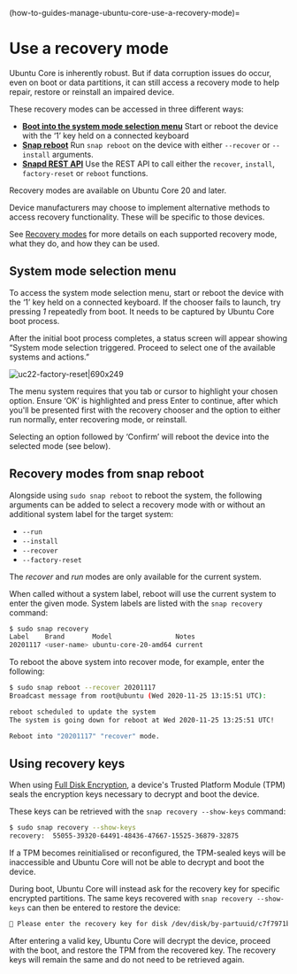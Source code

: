 (how-to-guides-manage-ubuntu-core-use-a-recovery-mode)=
# Use a recovery mode

Ubuntu Core is inherently robust. But if data corruption issues do occur, even on boot or data partitions, it can still access a recovery mode to help repair, restore or reinstall an impaired device.

These recovery modes can be accessed in three different ways:

- **[Boot into the system mode selection menu](#heading--chooser)** 
Start or reboot the device with the ‘1’ key held on a connected keyboard
- **[Snap reboot](#heading-reboot)**
Run `snap reboot` on the device with either `--recover` or `--install` arguments.
- **[Snapd REST API](https://snapcraft.io/docs/snapd-api#heading--systems-get)**
Use the REST API to call either the `recover`, `install`, `factory-reset` or `reboot` functions.

Recovery modes are available on Ubuntu Core 20 and later.

Device manufacturers may choose to implement alternative methods to access recovery functionality. These will be specific to those devices.

See [Recovery modes](/explanation/recovery-modes) for more details on each supported recovery mode, what they do, and how they can be used.

## System mode selection menu

To access the system mode selection menu, start or reboot the device with the ‘1’ key held on a connected keyboard. If the chooser fails to launch, try pressing _1_ repeatedly from boot. It needs to be captured by Ubuntu Core boot process.

After the initial boot process completes, a status screen will appear showing “System mode selection triggered. Proceed to select one of the available systems and actions.”

![uc22-factory-reset|690x249](upload://wSBcdxSvI9HMeTyomEItazHyWko.png) 

The menu system requires that you tab or cursor to highlight your chosen option. Ensure ‘OK’ is highlighted and press Enter to continue, after which you'll be presented first with the recovery chooser and the option to either run normally, enter recovering mode, or reinstall.

Selecting an option followed by ‘Confirm’ will reboot the device into the selected mode (see below).

## Recovery modes from snap reboot

Alongside using `sudo snap reboot` to reboot the system, the following  arguments can be added to select a recovery mode with or without an additional system label for the target system:

- `--run`
- `--install`
- `--recover`
- `--factory-reset`

The _recover_ and _run_ modes are only available for the current system.

When called without a system label, reboot will use the current system to enter the given mode. System labels are listed with the `snap recovery` command:

```bash
$ sudo snap recovery
Label    Brand       Model                Notes
20201117 <user-name> ubuntu-core-20-amd64 current
```

To reboot the above system into recover mode, for example, enter the following:

```bash
$ sudo snap reboot --recover 20201117
Broadcast message from root@ubuntu (Wed 2020-11-25 13:15:51 UTC):

reboot scheduled to update the system
The system is going down for reboot at Wed 2020-11-25 13:25:51 UTC!

Reboot into "20201117" "recover" mode.
```

## Using recovery keys

When using [Full Disk Encryption](/explanation/full-disk-encryption), a device's Trusted Platform Module (TPM) seals the encryption keys necessary to decrypt and boot the device. 

These keys can be retrieved with the `snap recovery --show-keys` command:

```bash
$ sudo snap recovery --show-keys
recovery:  55055-39320-64491-48436-47667-15525-36879-32875
```

If a TPM becomes reinitialised or reconfigured, the TPM-sealed keys will be inaccessible and Ubuntu Core will not be able to decrypt and boot the device.

During boot, Ubuntu Core will instead ask for the recovery key for specific encrypted partitions. The same keys recovered with `snap recovery --show-keys` can then be entered to restore the device:

```bash
🔐 Please enter the recovery key for disk /dev/disk/by-partuuid/c7f7971b: (press TAB for no echo)
```
After entering a valid key, Ubuntu Core will decrypt the device, proceed with the boot, and restore the TPM from the recovered key. The recovery keys will remain the same and do not need to be retrieved again.

